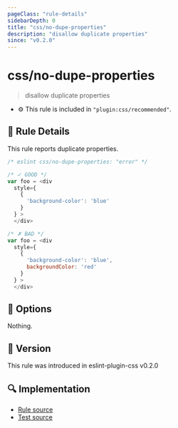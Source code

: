 ```yaml
---
pageClass: "rule-details"
sidebarDepth: 0
title: "css/no-dupe-properties"
description: "disallow duplicate properties"
since: "v0.2.0"
---
```

# css/no-dupe-properties

> disallow duplicate properties

- :gear: This rule is included in `"plugin:css/recommended"`.

## :book: Rule Details

This rule reports duplicate properties.

<eslint-code-block>

```js
/* eslint css/no-dupe-properties: "error" */

/* ✓ GOOD */
var foo = <div
  style={
    {
      'background-color': 'blue'
    }
  } >
  </div>

/* ✗ BAD */
var foo = <div
  style={
    {
      'background-color': 'blue',
      backgroundColor: 'red'
    }
  } >
  </div>
```

</eslint-code-block>

## :wrench: Options

Nothing.

## :rocket: Version

This rule was introduced in eslint-plugin-css v0.2.0

## :mag: Implementation

- [Rule source](https://github.com/ota-meshi/eslint-plugin-css/blob/main/lib/rules/no-dupe-properties.ts)
- [Test source](https://github.com/ota-meshi/eslint-plugin-css/blob/main/tests/lib/rules/no-dupe-properties.ts)
